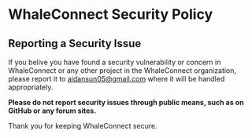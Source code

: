 # WhaleConnect Security Policy

## Reporting a Security Issue

If you belive you have found a security vulnerability or concern in WhaleConnect or any other project in the WhaleConnect organization, please report it to aidansun05@gmail.com where it will be handled appropriately.

**Please do not report security issues through public means, such as on GitHub or any forum sites.**

Thank you for keeping WhaleConnect secure.
